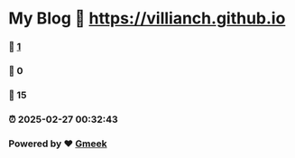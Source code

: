 # My Blog :link: https://villianch.github.io 
### :page_facing_up: [1](https://villianch.github.io/tag.html) 
### :speech_balloon: 0 
### :hibiscus: 15 
### :alarm_clock: 2025-02-27 00:32:43 
### Powered by :heart: [Gmeek](https://github.com/Meekdai/Gmeek)
